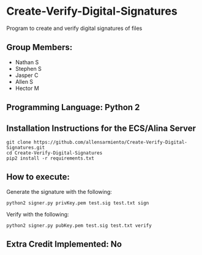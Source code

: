 # Create-Verify-Digital-Signatures
Program to create and verify digital signatures of files

## Group Members:
* Nathan S
* Stephen S
* Jasper C
* Allen S
* Hector M

## Programming Language: Python 2

## Installation Instructions for the ECS/Alina Server
```
git clone https://github.com/allensarmiento/Create-Verify-Digital-Signatures.git
cd Create-Verify-Digital-Signatures
pip2 install -r requirements.txt
```

## How to execute:
Generate the signature with the following:
```
python2 signer.py privKey.pem test.sig test.txt sign
```

Verify with the following:
```
python2 signer.py pubKey.pem test.sig test.txt verify
```

## Extra Credit Implemented: No

